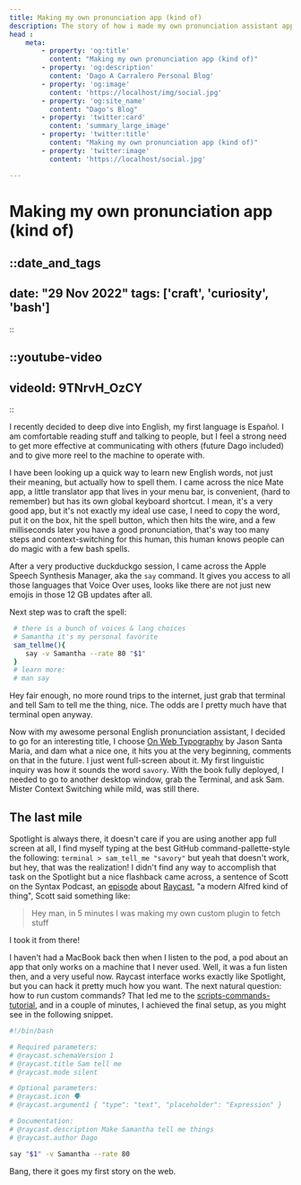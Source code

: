 ```yaml
---
title: Making my own pronunciation app (kind of)
description: The story of how i made my own pronunciation assistant app
head : 
    meta: 
        - property: 'og:title'
          content: "Making my own pronunciation app (kind of)"
        - property: 'og:description'
          content: 'Dago A Carralero Personal Blog'
        - property: 'og:image'
          content: 'https://localhost/img/social.jpg'
        - property: 'og:site_name'
          content: "Dago's Blog"
        - property: 'twitter:card'
          content: 'summary_large_image'
        - property: 'twitter:title'
          content: "Making my own pronunciation app (kind of)"
        - property: 'twitter:image'
          content: 'https://localhost/social.jpg'

---
```


# Making my own pronunciation app (kind of)

::date_and_tags
---
date: "29 Nov 2022"
tags: ['craft', 'curiosity', 'bash']
---
::



::youtube-video
---
videoId: 9TNrvH_OzCY
---
::

I recently decided to deep dive into English, my first language is Español. I am comfortable reading stuff and talking to people, but I feel a strong need to get more effective at communicating with others (future Dago included) and to give more reel to the machine to operate with.

I have been looking up a quick way to learn new English words, not just their meaning, but actually how to spell them. I came across the nice Mate app, a little translator app that lives in your menu bar, is convenient, (hard to remember) but has its own global keyboard shortcut. I mean, it's a very good app, but it's not exactly my ideal use case, I need to copy the word, put it on the box, hit the spell button, which then hits the wire, and a few milliseconds later you have a good pronunciation, that's way too many steps and context-switching for this human, this human knows people can do magic with a few bash spells.

After a very productive duckduckgo session, I came across the Apple Speech Synthesis Manager, aka the `say` command. It gives you access to all those languages that Voice Over uses, looks like there are not just new emojis in those 12 GB updates after all.

Next step was to craft the spell:
```bash
 # there is a bunch of voices & lang choices
 # Samantha it's my personal favorite
 sam_tellme(){
    say -v Samantha --rate 80 "$1"
 }
 # learn more:
 # man say
```

Hey fair enough, no more round trips to the internet, just grab that terminal and tell Sam to tell me the thing, nice. The odds are I pretty much have that terminal open anyway.

Now with my awesome personal English pronunciation assistant, I decided to go for an interesting title, I choose [On Web Typography](https://abookapart.com/products/on-web-typography) by Jason Santa Maria, and dam what a nice one, it hits you at the very beginning, comments on that in the future. I just went full-screen about it. My first linguistic inquiry was how it sounds the word `savory`. With the book fully deployed, I needed to go to another desktop window, grab the Terminal, and ask Sam. Mister Context Switching while mild, was still there.


## The last mile

Spotlight is always there, it doesn't care if you are using another app full screen at all, I find myself typing at the best GitHub command-pallette-style the following: `terminal > sam_tell_me "savory"` but yeah that doesn't work, but hey, that was the realization! I didn't find any way to accomplish that task on the Spotlight but a nice flashback came across, a sentence of Scott on the Syntax Podcast, an [episode](https://syntax.fm/show/511/supper-club-raycast-with-thomas-mann) about [Raycast](https://www.raycast.com), "a modern Alfred kind of thing", Scott said something like: 

> Hey man, in 5 minutes I was making my own custom plugin to fetch stuff

I took it from there!

I haven't had a MacBook back then when I listen to the pod, a pod about an app that only works on a machine that I never used. Well, it was a fun listen then, and a very useful now. Raycast interface works exactly like Spotlight, but you can hack it pretty much how you want. The next natural question: how to run custom commands? That led me to the [scripts-commands-tutorial](https://www.raycast.com/blog/getting-started-with-script-commands), and in a couple of minutes, I achieved the final setup, as you might see in the following snippet.


```bash
#!/bin/bash

# Required parameters:
# @raycast.schemaVersion 1
# @raycast.title Sam tell me 
# @raycast.mode silent

# Optional parameters:
# @raycast.icon 🗣
# @raycast.argument1 { "type": "text", "placeholder": "Expression" }

# Documentation:
# @raycast.description Make Samantha tell me things
# @raycast.author Dago

say "$1" -v Samantha --rate 80

```


Bang, there it goes my first story on the web.
